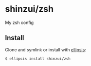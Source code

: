 # shinzui/zsh

My zsh config

## Install
Clone and symlink or install with [ellipsis][ellipsis]:

```
$ ellipsis install shinzui/zsh
```

[ellipsis]: http://ellipsis.sh
